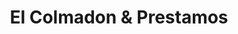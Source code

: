 ---
title: "El Colmadon & Prestamos"
url: /santiago/el-colmadon-und-prestamos/
shop: Lebensmittel
---